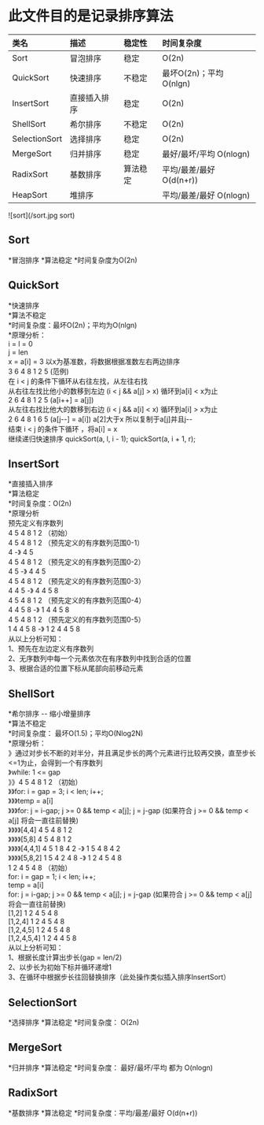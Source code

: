 此文件目的是记录排序算法
====

|类名|描述|稳定性|时间复杂度
|:---|:---|:---|:----
|Sort|冒泡排序|稳定|O(2n)
|QuickSort|快速排序|不稳定|最坏O(2n)；平均 O(nlgn)
|InsertSort|直接插入排序|稳定|O(2n)
|ShellSort|希尔排序|不稳定|O(2n) 
|SelectionSort|选择排序|稳定|O(2n) 
|MergeSort|归并排序|稳定|最好/最坏/平均  O(nlogn)
|RadixSort|基数排序|算法稳定|平均/最差/最好 O(d(n+r))
|HeapSort|堆排序||平均/最差/最好 O(nlogn)

![sort](/sort.jpg sort)

## Sort
*冒泡排序
*算法稳定
*时间复杂度为O(2n)
## QuickSort
*快速排序  
*算法不稳定  
*时间复杂度：最坏O(2n)；平均为O(nlgn)  
*原理分析：  
		i = l = 0  
		j = len  
		x = a[i] = 3 以x为基准数，将数据根据准数左右两边排序  
		3 6 4 8 1 2 5 (范例)  
		在 i < j 的条件下循环从右往左找，从左往右找  
		从右往左找比他小的数移到左边 (i < j && a[j] > x)  循环到a[i] < x为止  
		2 6 4 8 1 2 5 (a[i++] = a[j])  
		从左往右找比他大的数移到右边 (i < j && a[i] < x)  循环到a[i] > x为止  
		2 6 4 8 1 6 5 (a[j--] = a[i]) a[2]大于x 所以复制于a[j]并且j--   
		结束 i < j 的条件下循环 ，将a[i] = x  
		继续递归快速排序 quickSort(a, l, i - 1); quickSort(a, i + 1, r);  
## InsertSort
*直接插入排序  
*算法稳定  
*时间复杂度：O(2n)  
*原理分析  
    预先定义有序数列  
		4 5 4 8 1 2  （初始）  
		4 5 4 8 1 2  （预先定义的有序数列范围0-1）  
			4  			-》 4 5  
		4 5 4 8 1 2  （预先定义的有序数列范围0-2）  
			4 5  		-》 4 4 5  
		4 5 4 8 1 2  （预先定义的有序数列范围0-3）  
			4 4 5 		-》 4 4 5 8  
		4 5 4 8 1 2  （预先定义的有序数列范围0-4）  
			4 4 5 8 	-》 1 4 4 5 8  
		4 5 4 8 1 2  （预先定义的有序数列范围0-5）  
			1 4 4 5 8 	-》 1 2 4 4 5 8  
		从以上分析可知：  
			1、预先在左边定义有序数列  
			2、无序数列中每一个元素依次在有序数列中找到合适的位置  
			3、根据合适的位置下标从尾部向前移动元素  
## ShellSort
*希尔排序 -- 缩小增量排序  
*算法不稳定  
*时间复杂度： 最坏O(1.5)；平均O(Nlog2N)  
*原理分析：  
》通过对步长不断的对半分，并且满足步长的两个元素进行比较再交换，直至步长<=1为止，会得到一个有序数列    
》while: 1 <= gap  
》》4 5 4 8 1 2  （初始）  
》》for: i = gap = 3; i < len; i++;  
》》》temp = a[i]  
》》》for: j = i-gap; j >= 0 && temp < a[j]; j = j-gap (如果符合 j >= 0 && temp < a[j] 将会一直往前替换)  
》》》》[4,4]   4 5 4 8 1 2  
》》》》[5,8]   4 5 4 8 1 2  
》》》》[4,4,1] 4 5 1 8 4 2 -》 1 5 4 8 4 2  
》》》》[5,8,2] 1 5 4 2 4 8 -》 1 2 4 5 4 8  
			1 2 4 5 4 8  （初始）  
			for: i = gap = 1; i < len; i++;  
				temp = a[i]  
				for: j = i-gap; j >= 0 && temp < a[j]; j = j-gap (如果符合 j >= 0 && temp < a[j] 将会一直往前替换)  
					[1,2]   	1 2 4 5 4 8  
					[1,2,4]		1 2 4 5 4 8  
					[1,2,4,5] 	1 2 4 5 4 8  
					[1,2,4,5,4] 1 2 4 4 5 8  
		从以上分析可知：  
			1、根据长度计算出步长(gap = len/2)  
			2、以步长为初始下标并循环递增1  
			3、在循环中根据步长往回替换排序（此处操作类似插入排序InsertSort）  
## SelectionSort
*选择排序
*算法稳定
*时间复杂度： O(2n) 
## MergeSort
*归并排序
*算法稳定
*时间复杂度： 最好/最坏/平均 都为 O(nlogn)
## RadixSort
*基数排序
*算法稳定
*时间复杂度：平均/最差/最好 O(d(n+r))




